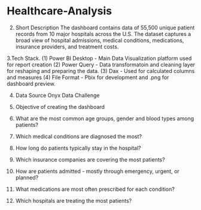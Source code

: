 # Healthcare-Analysis

2. Short Description
The dashboard contains data of 55,500 unique patient records from 10 major hospitals across the U.S. The dataset captures a broad view of hospital admissions, medical conditions, medications, insurance providers, and treatment costs.

3.Tech Stack.
(1) Power BI Desktop - Main Data Visualization platform used for report creation
(2) Power Query - Data transformatoin and cleaning layer for reshaping and preparing the data.
(3) Dax - Used for calculated columns and measures
(4) File Format - Pbix for development and .png for dashboard preview.

4. Data Source
   Onyx Data Challenge

5. Objective of creating the dashboard
  1.	What are the most common age groups, gender and blood types among patients? 
  2.	Which medical conditions are diagnosed the most?
  3.  How long do patients typically stay in the hospital?
  4. 	Which insurance companies are covering the most patients?
  5. 	How are patients admitted - mostly through emergency, urgent, or planned?
  6.  What medications are most often prescribed for each condition?
  7.  Which hospitals are treating the most patients?


